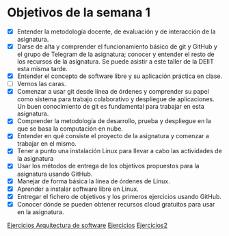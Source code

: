 # Objetivos de la semana 1

- [x] Entender la metodología docente, de evaluación y de interacción de la asignatura.
- [x] Darse de alta y comprender el funcionamiento básico de git y GitHub y el grupo de Telegram de la asignatura; conocer y entender el resto de los recursos de la asignatura. Se puede asistir a este taller de la DEIIT esta misma tarde.
- [x] Entender el concepto de software libre y su aplicación práctica en clase.
- [ ] Vernos las caras.
- [x] Comenzar a usar git desde línea de órdenes y comprender su papel como sistema para trabajo colaborativo y despliegue de aplicaciones. Un buen conocimiento de git es fundamental para trabajar en esta asignatura.
- [x] Comprender la metodología de desarrollo, prueba y despliegue en la que se basa la computación en nube.
- [x] Entender en qué consiste el proyecto de la asignatura y comenzar a trabajar en el mismo.
- [x] Tener a punto una instalación Linux para llevar a cabo las actividades de la asignatura
- [x] Usar los métodos de entrega de los objetivos propuestos para la asignatura usando GitHub.
- [x] Manejar de forma básica la línea de órdenes de Linux.
- [x] Aprender a instalar software libre en Linux.
- [x] Entregar el fichero de objetivos y los primeros ejercicios usando GitHub.
- [x] Conocer dónde se pueden obtener recursos cloud gratuitos para usar en la asignatura.

[Ejercicios Arquitectura de software](https://github.com/CharlySM/cc1/blob/main/ejercicios/tema1/ejercicios.md)
[Ejercicios](https://github.com/CharlySM/cc1/tree/main/ejercicios)
[Ejercicios2](https://github.com/CharlySM/cc1/tree/main/ejercicios)
